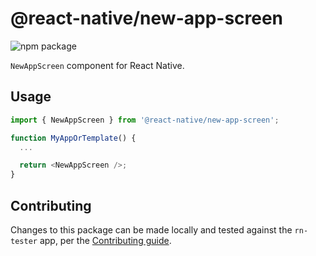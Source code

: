 # @react-native/new-app-screen

![npm package](https://img.shields.io/npm/v/@react-native/new-app-screen?color=brightgreen&label=npm%20package)

`NewAppScreen` component for React Native.

## Usage

```js
import { NewAppScreen } from '@react-native/new-app-screen';

function MyAppOrTemplate() {
  ...

  return <NewAppScreen />;
}
```

## Contributing

Changes to this package can be made locally and tested against the `rn-tester` app, per the [Contributing guide](https://reactnative.dev/contributing/overview#contributing-code).
